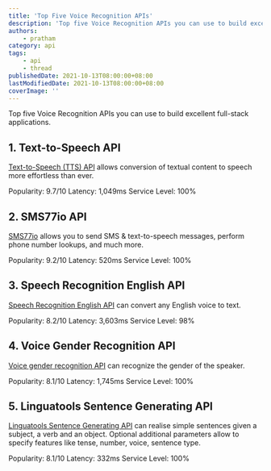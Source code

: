 ```yaml
---
title: 'Top Five Voice Recognition APIs'
description: 'Top five Voice Recognition APIs you can use to build excellent full-stack applications.'
authors:
    - pratham
category: api
tags:
    - api
    - thread
publishedDate: 2021-10-13T08:00:00+08:00
lastModifiedDate: 2021-10-13T08:00:00+08:00
coverImage: ''
---
```


<Lead>
	Top five Voice Recognition APIs you can use to build excellent full-stack
	applications.
</Lead>

## 1. Text-to-Speech API

[Text-to-Speech (TTS) API](https://rapidapi.com/voicerss/api/text-to-speech-1/?utm_source=RapidAPI.com/guides&utm_medium=DevRel&utm_campaign=DevRel) allows conversion of textual content to speech more effortless than ever.

Popularity: 9.7/10
Latency: 1,049ms
Service Level: 100%

## 2. SMS77io API

[SMS77io](https://rapidapi.com/sms77io-sms77io-default/api/sms77io/?utm_source=RapidAPI.com/guides&utm_medium=DevRel&utm_campaign=DevRel) allows you to send SMS & text-to-speech messages, perform phone number lookups, and much more.

Popularity: 9.2/10
Latency: 520ms
Service Level: 100%

## 3. Speech Recognition English API

[Speech Recognition English API](https://rapidapi.com/hivoicy-vxmKOG2vl/api/speech-recognition-english1/details/?utm_source=RapidAPI.com/guides&utm_medium=DevRel&utm_campaign=DevRel) can convert any English voice to text.

Popularity: 8.2/10
Latency: 3,603ms
Service Level: 98%

## 4. Voice Gender Recognition API

[Voice gender recognition API](https://rapidapi.com/PresentID/api/voice-gender-recognition/?utm_source=RapidAPI.com/guides&utm_medium=DevRel&utm_campaign=DevRel) can recognize the gender of the speaker.

Popularity: 8.1/10
Latency: 1,745ms
Service Level: 100%

## 5. Linguatools Sentence Generating API

[Linguatools Sentence Generating API](https://rapidapi.com/petapro/api/linguatools-sentence-generating/?utm_source=RapidAPI.com/guides&utm_medium=DevRel&utm_campaign=DevRel) can realise simple sentences given a subject, a verb and an object. Optional additional parameters allow to specify features like tense, number, voice, sentence type.

Popularity: 8.1/10
Latency: 332ms
Service Level: 100%

